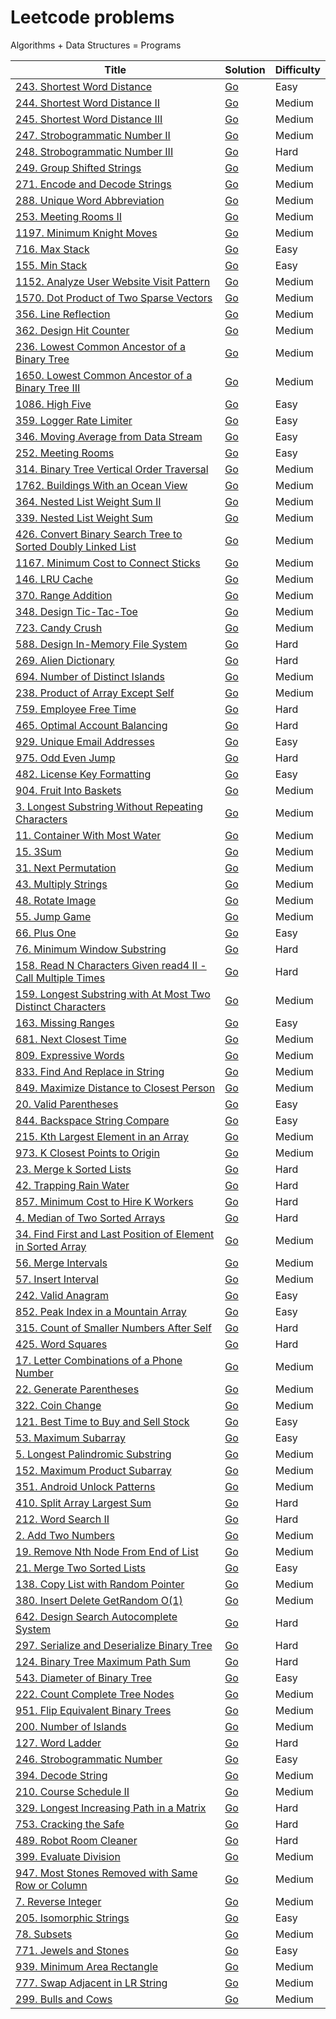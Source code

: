 # Leetcode problems

Algorithms + Data Structures = Programs

| Title                                                                                                                                                  | Solution                                                                                                           | Difficulty |
| ------------------------------------------------------------------------------------------------------------------------------------------------------ | ------------------------------------------------------------------------------------------------------------------ | ---------- |
| [243. Shortest Word Distance](https://leetcode.com/problems/shortest-word-distance/)                                                                   | [Go](https://github.com/lee-hen/leetcode/tree/main/golang/shortest_distance)                                       | Easy       |
| [244. Shortest Word Distance II](https://leetcode.com/problems/shortest-word-distance-ii/)                                                             | [Go](https://github.com/lee-hen/leetcode/tree/main/golang/shortest_distance2)                                      | Medium     |
| [245. Shortest Word Distance III](https://leetcode.com/problems/shortest-word-distance-iii/)                                                           | [Go](https://github.com/lee-hen/leetcode/tree/main/golang/shortest_distance3)                                      | Medium     |
| [247. Strobogrammatic Number II](https://leetcode.com/problems/strobogrammatic-number-ii/)                                                             | [Go](https://github.com/lee-hen/leetcode/tree/main/golang/strobogrammatic_number2)                                 | Medium     |
| [248. Strobogrammatic Number III](https://leetcode.com/problems/strobogrammatic-number-iii/)                                                           | [Go](https://github.com/lee-hen/leetcode/tree/main/golang/strobogrammatic_number3)                                 | Hard       |
| [249. Group Shifted Strings](https://leetcode.com/problems/group-shifted-strings/)                                                                     | [Go](https://github.com/lee-hen/leetcode/tree/main/golang/group_shifted_strings)                                   | Medium     |
| [271. Encode and Decode Strings](https://leetcode.com/problems/encode-and-decode-strings/)                                                             | [Go](https://github.com/lee-hen/leetcode/tree/main/golang/encode_and_decode_strings)                               | Medium     |
| [288. Unique Word Abbreviation](https://leetcode.com/problems/unique-word-abbreviation/)                                                               | [Go](https://github.com/lee-hen/leetcode/tree/main/golang/valid_word_abbr)                                         | Medium     |
| [253. Meeting Rooms II](https://leetcode.com/problems/meeting-rooms-ii/)                                                                               | [Go](https://github.com/lee-hen/leetcode/tree/main/golang/meeting_rooms)                                           | Medium     |
| [1197. Minimum Knight Moves](https://leetcode.com/problems/minimum-knight-moves/)                                                                      | [Go](https://github.com/lee-hen/leetcode/tree/main/golang/minimum_knight_moves)                                    | Medium     |
| [716. Max Stack](https://leetcode.com/problems/max-stack/)                                                                                             | [Go](https://github.com/lee-hen/leetcode/tree/main/golang/max_stack)                                               | Easy       |
| [155. Min Stack](https://leetcode.com/problems/min-stack/)                                                                                             | [Go](https://github.com/lee-hen/leetcode/tree/main/golang/min_stack)                                               | Easy       |
| [1152. Analyze User Website Visit Pattern](https://leetcode.com/problems/analyze-user-website-visit-pattern/)                                          | [Go](https://github.com/lee-hen/leetcode/tree/main/golang/analyze_user_website_visit_pattern)                      | Medium     |
| [1570. Dot Product of Two Sparse Vectors](https://leetcode.com/problems/dot-product-of-two-sparse-vectors/)                                            | [Go](https://github.com/lee-hen/leetcode/tree/main/golang/sparse_vector)                                           | Medium     |
| [356. Line Reflection](https://leetcode.com/problems/line-reflection/)                                                                                 | [Go](https://github.com/lee-hen/leetcode/tree/main/golang/line_reflection)                                         | Medium     |
| [362. Design Hit Counter](https://leetcode.com/problems/design-hit-counter/)                                                                           | [Go](https://github.com/lee-hen/leetcode/tree/main/golang/design_hit_counter)                                      | Medium     |
| [236. Lowest Common Ancestor of a Binary Tree](https://leetcode.com/problems/lowest-common-ancestor-of-a-binary-tree/)                                 | [Go](https://github.com/lee-hen/leetcode/tree/main/golang/lowest_common_ancestor_of_a_binary_tree)                 | Medium     |
| [1650. Lowest Common Ancestor of a Binary Tree III](https://leetcode.com/problems/lowest-common-ancestor-of-a-binary-tree-iii/)                        | [Go](https://github.com/lee-hen/leetcode/tree/main/golang/lowest_common_ancestor_of_a_binary_tree_III)             | Medium     |
| [1086. High Five](https://leetcode.com/problems/high-five/)                                                                                            | [Go](https://github.com/lee-hen/leetcode/tree/main/golang/high_five)                                               | Easy       |
| [359. Logger Rate Limiter](https://leetcode.com/problems/logger-rate-limiter/)                                                                         | [Go](https://github.com/lee-hen/leetcode/tree/main/golang/logger_rate_limiter)                                     | Easy       |
| [346. Moving Average from Data Stream](https://leetcode.com/problems/moving-average-from-data-stream/)                                                 | [Go](https://github.com/lee-hen/leetcode/tree/main/golang/moving_average_from_data_stream)                         | Easy       |
| [252. Meeting Rooms](https://leetcode.com/problems/meeting-rooms/)                                                                                     | [Go](https://github.com/lee-hen/leetcode/tree/main/golang/meeting-rooms)                                           | Easy       |
| [314. Binary Tree Vertical Order Traversal](https://leetcode.com/problems/binary-tree-vertical-order-traversal/)                                       | [Go](https://github.com/lee-hen/leetcode/tree/main/golang/binary_tree_vertical_order_traversal)                    | Medium     |
| [1762. Buildings With an Ocean View](https://leetcode.com/problems/buildings-with-an-ocean-view/)                                                      | [Go](https://github.com/lee-hen/leetcode/tree/main/golang/buildings_with_an_ocean_view)                            | Medium     |
| [364. Nested List Weight Sum II](https://leetcode.com/problems/nested-list-weight-sum-ii/)                                                             | [Go](https://github.com/lee-hen/leetcode/tree/main/golang/nested_list_weight_sum2)                                 | Medium     |
| [339. Nested List Weight Sum](https://leetcode.com/problems/nested-list-weight-sum/)                                                                   | [Go](https://github.com/lee-hen/leetcode/tree/main/golang/nested_list_weight_sum)                                  | Medium     |
| [426. Convert Binary Search Tree to Sorted Doubly Linked List](https://leetcode.com/problems/convert-binary-search-tree-to-sorted-doubly-linked-list/) | [Go](https://github.com/lee-hen/leetcode/tree/main/golang/convert_binary_search_tree_to_sorted_doubly_linked_list) | Medium     |
| [1167. Minimum Cost to Connect Sticks](https://leetcode.com/problems/minimum-cost-to-connect-sticks/)                                                  | [Go](https://github.com/lee-hen/leetcode/tree/main/golang/minimum_cost_to_connect_sticks)                          | Medium     |
| [146. LRU Cache](https://leetcode.com/problems/lru-cache/)                                                                                             | [Go](https://github.com/lee-hen/leetcode/tree/main/golang/LRU_cache)                                               | Medium     |
| [370. Range Addition](https://leetcode.com/problems/range-addition/)                                                                                   | [Go](https://github.com/lee-hen/leetcode/tree/main/golang/range_addition)                                          | Medium     |
| [348. Design Tic-Tac-Toe](https://leetcode.com/problems/design-tic-tac-toe/)                                                                           | [Go](https://github.com/lee-hen/leetcode/tree/main/golang/tic_tac_toe)                                             | Medium     |
| [723. Candy Crush](https://leetcode.com/problems/candy-crush/)                                                                                         | [Go](https://github.com/lee-hen/leetcode/tree/main/golang/candy_crush)                                             | Medium     |
| [588. Design In-Memory File System](https://leetcode.com/problems/design-in-memory-file-system/)                                                       | [Go](https://github.com/lee-hen/leetcode/tree/main/golang/design_in_memory_file_system)                            | Hard       |
| [269. Alien Dictionary](https://leetcode.com/problems/alien-dictionary/)                                                                               | [Go](https://github.com/lee-hen/leetcode/tree/main/golang/alien_dictionary)                                        | Hard       |
| [694. Number of Distinct Islands](https://leetcode.com/problems/number-of-distinct-islands/)                                                           | [Go](https://github.com/lee-hen/leetcode/tree/main/golang/number_of_distinct_islands)                              | Medium     |
| [238. Product of Array Except Self](https://leetcode.com/problems/product-of-array-except-self/)                                                       | [Go](https://github.com/lee-hen/leetcode/tree/main/golang/product_of_array_except_self)                            | Medium     |
| [759. Employee Free Time](https://leetcode.com/problems/employee-free-time/)                                                                           | [Go](https://github.com/lee-hen/leetcode/tree/main/golang/employee_free_time)                                      | Hard       |
| [465. Optimal Account Balancing](https://leetcode.com/problems/optimal-account-balancing/)                                                             | [Go](https://github.com/lee-hen/leetcode/tree/main/golang/optimal_account_balancing)                               | Hard       |
| [929. Unique Email Addresses](https://leetcode.com/problems/unique-email-addresses/)                                                                   | [Go](https://github.com/lee-hen/leetcode/tree/main/golang/unique_email_addresses)                                  | Easy       |
| [975. Odd Even Jump](https://leetcode.com/problems/odd-even-jump/)                                                                                     | [Go](https://github.com/lee-hen/leetcode/tree/main/golang/odd_even_jump)                                           | Hard       |
| [482. License Key Formatting](https://leetcode.com/problems/license-key-formatting/)                                                                   | [Go](https://github.com/lee-hen/leetcode/tree/main/golang/license_key_formatting)                                  | Easy       |
| [904. Fruit Into Baskets](https://leetcode.com/problems/fruit-into-baskets/)                                                                           | [Go](https://github.com/lee-hen/leetcode/tree/main/golang/fruit_into_baskets)                                      | Medium     |
| [3. Longest Substring Without Repeating Characters](https://leetcode.com/problems/longest-substring-without-repeating-characters/)                     | [Go](https://github.com/lee-hen/leetcode/tree/main/golang/longest_substring_without_repeating_characters)          | Medium     |
| [11. Container With Most Water](https://leetcode.com/problems/container-with-most-water/)                                                              | [Go](https://github.com/lee-hen/leetcode/tree/main/golang/container_with_most_water)                               | Medium     |
| [15. 3Sum](https://leetcode.com/problems/3sum/)                                                                                                        | [Go](https://github.com/lee-hen/leetcode/tree/main/golang/three_sum)                                               | Medium     |
| [31. Next Permutation](https://leetcode.com/problems/next-permutation/)                                                                                | [Go](https://github.com/lee-hen/leetcode/tree/main/golang/next_permutation)                                        | Medium     |
| [43. Multiply Strings](https://leetcode.com/problems/multiply-strings/)                                                                                | [Go](https://github.com/lee-hen/leetcode/tree/main/golang/multiply_strings)                                        | Medium     |
| [48. Rotate Image](https://leetcode.com/problems/rotate-image/)                                                                                        | [Go](https://github.com/lee-hen/leetcode/tree/main/golang/rotate_image)                                            | Medium     |
| [55. Jump Game](https://leetcode.com/problems/jump-game/)                                                                                              | [Go](https://github.com/lee-hen/leetcode/tree/main/golang/jump_game)                                               | Medium     |
| [66. Plus One](https://leetcode.com/problems/plus-one/)                                                                                                | [Go](https://github.com/lee-hen/leetcode/tree/main/golang/plus_one)                                                | Easy       |
| [76. Minimum Window Substring](https://leetcode.com/problems/minimum-window-substring/)                                                                | [Go](https://github.com/lee-hen/leetcode/tree/main/golang/minimum_window_substring)                                | Hard       |
| [158. Read N Characters Given read4 II - Call Multiple Times](https://leetcode.com/problems/read-n-characters-given-read4-ii-call-multiple-times/)     | [Go](https://github.com/lee-hen/leetcode/tree/main/golang/read)                                                    | Hard       |
| [159. Longest Substring with At Most Two Distinct Characters](https://leetcode.com/problems/longest-substring-with-at-most-two-distinct-characters/)   | [Go](https://github.com/lee-hen/leetcode/tree/main/golang/longest_substring_with_at_most_two_distinct_characters)  | Medium     |
| [163. Missing Ranges](https://leetcode.com/problems/missing-ranges/)                                                                                   | [Go](https://github.com/lee-hen/leetcode/tree/main/golang/missing_ranges)                                          | Easy       |
| [681. Next Closest Time](https://leetcode.com/problems/next-closest-time/)                                                                             | [Go](https://github.com/lee-hen/leetcode/tree/main/golang/next_closest_time)                                       | Medium     |
| [809. Expressive Words](https://leetcode.com/problems/expressive-words/)                                                                               | [Go](https://github.com/lee-hen/leetcode/tree/main/golang/expressive_words)                                        | Medium     |
| [833. Find And Replace in String](https://leetcode.com/problems/find-and-replace-in-string/)                                                           | [Go](https://github.com/lee-hen/leetcode/tree/main/golang/find_and_replace_in_string)                              | Medium     |
| [849. Maximize Distance to Closest Person](https://leetcode.com/problems/maximize-distance-to-closest-person/)                                         | [Go](https://github.com/lee-hen/leetcode/tree/main/golang/maximize_distance_to_closest_person)                     | Medium     |
| [20. Valid Parentheses](https://leetcode.com/problems/valid-parentheses/)                                                                              | [Go](https://github.com/lee-hen/leetcode/tree/main/golang/valid_parentheses)                                       | Easy       |
| [844. Backspace String Compare](https://leetcode.com/problems/backspace-string-compare/)                                                               | [Go](https://github.com/lee-hen/leetcode/tree/main/golang/backspace_string_compare)                                | Easy       |
| [215. Kth Largest Element in an Array](https://leetcode.com/problems/kth-largest-element-in-an-array/)                                                 | [Go](https://github.com/lee-hen/leetcode/tree/main/golang/kth_largest_element_in_an_array)                         | Medium     |
| [973. K Closest Points to Origin](https://leetcode.com/problems/k-closest-points-to-origin/)                                                           | [Go](https://github.com/lee-hen/leetcode/tree/main/golang/k_closest_points_to_origin)                              | Medium     |
| [23. Merge k Sorted Lists](https://leetcode.com/problems/merge-k-sorted-lists/)                                                                        | [Go](https://github.com/lee-hen/leetcode/tree/main/golang/merge_k_sorted_lists)                                    | Hard       |
| [42. Trapping Rain Water](https://leetcode.com/problems/trapping-rain-water/)                                                                          | [Go](https://github.com/lee-hen/leetcode/tree/main/golang/trapping_rain_water)                                     | Hard       |
| [857. Minimum Cost to Hire K Workers](https://leetcode.com/problems/minimum-cost-to-hire-k-workers/)                                                   | [Go](https://github.com/lee-hen/leetcode/tree/main/golang/minimum_cost_to_hire_k_workers)                          | Hard       |
| [4. Median of Two Sorted Arrays](https://leetcode.com/problems/median-of-two-sorted-arrays/)                                                           | [Go](https://github.com/lee-hen/leetcode/tree/main/golang/median_of_two_sorted_arrays)                             | Hard       |
| [34. Find First and Last Position of Element in Sorted Array](https://leetcode.com/problems/find-first-and-last-position-of-element-in-sorted-array/)  | [Go](https://github.com/lee-hen/leetcode/tree/main/golang/find_first_and_last_position_of_element_in_sorted_array) | Medium     |
| [56. Merge Intervals](https://leetcode.com/problems/merge-intervals/)                                                                                  | [Go](https://github.com/lee-hen/leetcode/tree/main/golang/merge_intervals)                                         | Medium     |
| [57. Insert Interval](https://leetcode.com/problems/insert-interval/)                                                                                  | [Go](https://github.com/lee-hen/leetcode/tree/main/golang/insert_interval)                                         | Medium     |
| [242. Valid Anagram](https://leetcode.com/problems/valid-anagram/)                                                                                     | [Go](https://github.com/lee-hen/leetcode/tree/main/golang/valid_anagram)                                           | Easy       |
| [852. Peak Index in a Mountain Array](https://leetcode.com/problems/peak-index-in-a-mountain-array/)                                                   | [Go](https://github.com/lee-hen/leetcode/tree/main/golang/peak_index_in_a_mountain_array)                          | Easy       |
| [315. Count of Smaller Numbers After Self](https://leetcode.com/problems/count-of-smaller-numbers-after-self/)                                         | [Go](https://github.com/lee-hen/leetcode/tree/main/golang/count_of_smaller_numbers_after_self)                     | Hard       |
| [425. Word Squares](https://leetcode.com/problems/word-squares/)                                                                                       | [Go](https://github.com/lee-hen/leetcode/tree/main/golang/word_squares)                                            | Hard       |
| [17. Letter Combinations of a Phone Number](https://leetcode.com/problems/letter-combinations-of-a-phone-number/)                                      | [Go](https://github.com/lee-hen/leetcode/tree/main/golang/letter_combinations_of_a_phone_number)                   | Medium     |
| [22. Generate Parentheses](https://leetcode.com/problems/generate-parentheses/)                                                                        | [Go](https://github.com/lee-hen/leetcode/tree/main/golang/generate_parentheses)                                    | Medium     |
| [322. Coin Change](https://leetcode.com/problems/coin-change/)                                                                                         | [Go](https://github.com/lee-hen/leetcode/tree/main/golang/coin_change)                                             | Medium     |
| [121. Best Time to Buy and Sell Stock](https://leetcode.com/problems/best-time-to-buy-and-sell-stock/)                                                 | [Go](https://github.com/lee-hen/leetcode/tree/main/golang/best_time_to_buy_and_sell_stock)                         | Easy       |
| [53. Maximum Subarray](https://leetcode.com/problems/maximum-subarray/)                                                                                | [Go](https://github.com/lee-hen/leetcode/tree/main/golang/maximum_subarray)                                        | Easy       |
| [5. Longest Palindromic Substring](https://leetcode.com/problems/longest-palindromic-substring/)                                                       | [Go](https://github.com/lee-hen/leetcode/tree/main/golang/longest_palindromic_substring)                           | Medium     |
| [152. Maximum Product Subarray](https://leetcode.com/problems/maximum-product-subarray/)                                                               | [Go](https://github.com/lee-hen/leetcode/tree/main/golang/max_product)                                             | Medium     |
| [351. Android Unlock Patterns](https://leetcode.com/problems/android-unlock-patterns/)                                                                 | [Go](https://github.com/lee-hen/leetcode/tree/main/golang/android_unlock_patterns)                                 | Medium     |
| [410. Split Array Largest Sum](https://leetcode.com/problems/split-array-largest-sum/)                                                                 | [Go](https://github.com/lee-hen/leetcode/tree/main/golang/split_array_largest_sum)                                 | Hard       |
| [212. Word Search II](https://leetcode.com/problems/word-search-ii/)                                                                                   | [Go](https://github.com/lee-hen/leetcode/tree/main/golang/word_search2)                                            | Hard       |
| [2. Add Two Numbers](https://leetcode.com/problems/add-two-numbers/)                                                                                   | [Go](https://github.com/lee-hen/leetcode/tree/main/golang/add_two_numbers)                                         | Medium     |
| [19. Remove Nth Node From End of List](https://leetcode.com/problems/remove-nth-node-from-end-of-list/)                                                | [Go](https://github.com/lee-hen/leetcode/tree/main/golang/remove_nth_node_from_end_of_list)                        | Medium     |
| [21. Merge Two Sorted Lists](https://leetcode.com/problems/merge-two-sorted-lists/)                                                                    | [Go](https://github.com/lee-hen/leetcode/tree/main/golang/merge_two_sorted_lists)                                  | Easy       |
| [138. Copy List with Random Pointer](https://leetcode.com/problems/copy-list-with-random-pointer/)                                                     | [Go](https://github.com/lee-hen/leetcode/tree/main/golang/copy_list_with_random_pointer)                           | Medium     |
| [380. Insert Delete GetRandom O(1)](https://leetcode.com/problems/insert-delete-getrandom-o1/)                                                         | [Go](https://github.com/lee-hen/leetcode/tree/main/golang/insert_delete_get_random)                                | Medium     |
| [642. Design Search Autocomplete System](https://leetcode.com/problems/design-search-autocomplete-system/)                                             | [Go](https://github.com/lee-hen/leetcode/tree/main/golang/design_search_autocomplete_system)                       | Hard       |
| [297. Serialize and Deserialize Binary Tree](https://leetcode.com/problems/serialize-and-deserialize-binary-tree/)                                     | [Go](https://github.com/lee-hen/leetcode/tree/main/golang/serialize_and_deserialize_binary_tree)                   | Hard       |
| [124. Binary Tree Maximum Path Sum](https://leetcode.com/problems/binary-tree-maximum-path-sum/)                                                       | [Go](https://github.com/lee-hen/leetcode/tree/main/golang/binary_tree_maximum_path_sum)                            | Hard       |
| [543. Diameter of Binary Tree](https://leetcode.com/problems/diameter-of-binary-tree/)                                                                 | [Go](https://github.com/lee-hen/leetcode/tree/main/golang/diameter_of_binary_tree)                                 | Easy       |
| [222. Count Complete Tree Nodes](https://leetcode.com/problems/count-complete-tree-nodes/)                                                             | [Go](https://github.com/lee-hen/leetcode/tree/main/golang/count_complete_tree_nodes)                               | Medium     |
| [951. Flip Equivalent Binary Trees](https://leetcode.com/problems/flip-equivalent-binary-trees/)                                                       | [Go](https://github.com/lee-hen/leetcode/tree/main/golang/flip_equivalent_binary_trees)                            | Medium     |
| [200. Number of Islands](https://leetcode.com/problems/number-of-islands/)                                                                             | [Go](https://github.com/lee-hen/leetcode/tree/main/golang/number_of_islands)                                       | Medium     |
| [127. Word Ladder](https://leetcode.com/problems/word-ladder/)                                                                                         | [Go](https://github.com/lee-hen/leetcode/tree/main/golang/word_ladder)                                             | Hard       |
| [246. Strobogrammatic Number](https://leetcode.com/problems/strobogrammatic-number/)                                                                   | [Go](https://github.com/lee-hen/leetcode/tree/main/golang/strobogrammatic_number)                                  | Easy       |
| [394. Decode String](https://leetcode.com/problems/decode-string/)                                                                                     | [Go](https://github.com/lee-hen/leetcode/tree/main/golang/decode_string)                                           | Medium     |
| [210. Course Schedule II](https://leetcode.com/problems/course-schedule-ii/)                                                                           | [Go](https://github.com/lee-hen/leetcode/tree/main/golang/course_schedule2)                                        | Medium     |
| [329. Longest Increasing Path in a Matrix](https://leetcode.com/problems/longest-increasing-path-in-a-matrix/)                                         | [Go](https://github.com/lee-hen/leetcode/tree/main/golang/longest_increasing_path)                                 | Hard       |
| [753. Cracking the Safe](https://leetcode.com/problems/cracking-the-safe/)                                                                             | [Go](https://github.com/lee-hen/leetcode/tree/main/golang/cracking_the_safe)                                       | Hard       |
| [489. Robot Room Cleaner](https://leetcode.com/problems/robot-room-cleaner/)                                                                           | [Go](https://github.com/lee-hen/leetcode/tree/main/golang/robot_room_cleaner)                                      | Hard       |
| [399. Evaluate Division](https://leetcode.com/problems/evaluate-division/)                                                                             | [Go](https://github.com/lee-hen/leetcode/tree/main/golang/evaluate_division)                                       | Medium     |
| [947. Most Stones Removed with Same Row or Column](https://leetcode.com/problems/most-stones-removed-with-same-row-or-column/)                         | [Go](https://github.com/lee-hen/leetcode/tree/main/golang/most_stones_removed_with_same_row_or_column)             | Medium     |
| [7. Reverse Integer](https://leetcode.com/problems/reverse-integer/)                                                                                   | [Go](https://github.com/lee-hen/leetcode/tree/main/golang/reverse_integer)                                         | Medium     |
| [205. Isomorphic Strings](https://leetcode.com/problems/isomorphic-strings/)                                                                           | [Go](https://github.com/lee-hen/leetcode/tree/main/golang/isomorphic_strings)                                      | Easy       |
| [78. Subsets](https://leetcode.com/problems/subsets/)                                                                                                  | [Go](https://github.com/lee-hen/leetcode/tree/main/golang/subsets)                                                 | Medium     |
| [771. Jewels and Stones](https://leetcode.com/problems/jewels-and-stones/)                                                                             | [Go](https://github.com/lee-hen/leetcode/tree/main/golang/jewels_and_stones)                                       | Easy       |
| [939. Minimum Area Rectangle](https://leetcode.com/problems/minimum-area-rectangle/)                                                                   | [Go](https://github.com/lee-hen/leetcode/tree/main/golang/minimum_area_rectangle)                                  | Medium     |
| [777. Swap Adjacent in LR String](https://leetcode.com/problems/swap-adjacent-in-lr-string/)                                                           | [Go](https://github.com/lee-hen/leetcode/tree/main/golang/swap_adjacent_in_lr_string)                              | Medium     |
| [299. Bulls and Cows](https://leetcode.com/problems/bulls-and-cows/)                                                                                   | [Go](https://github.com/lee-hen/leetcode/tree/main/golang/bulls_and_cows)                                          | Medium     |
